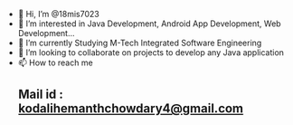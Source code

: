 - 👋 Hi, I’m @18mis7023
- 👀 I’m interested in Java Development, Android App Development, Web Development... 
- 🌱 I’m currently Studying M-Tech Integrated Software Engineering
- 💞️ I’m looking to collaborate on projects to develop any Java application
- 📫 How to reach me 
     ## Mail id : kodalihemanthchowdary4@gmail.com

<!---
18mis7023/18mis7023 is a ✨ special ✨ repository because its `README.md` (this file) appears on your GitHub profile.
You can click the Preview link to take a look at your changes.
--->

